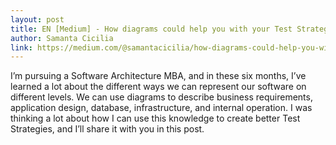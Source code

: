 ```yaml
---
layout: post
title: EN [Medium] - How diagrams could help you with your Test Strategy
author: Samanta Cicilia
link: https://medium.com/@samantacicilia/how-diagrams-could-help-you-with-your-test-strategy-501457b86840
---
```


I’m pursuing a Software Architecture MBA, and in these six months, I’ve learned a lot about the different ways we can represent our software on different levels. We can use diagrams to describe business requirements, application design, database, infrastructure, and internal operation. I was thinking a lot about how I can use this knowledge to create better Test Strategies, and I’ll share it with you in this post.

